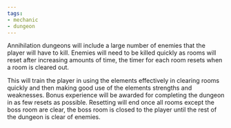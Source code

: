 ```yaml
---
tags:
- mechanic
- dungeon
---
```

Annihilation  dungeons will include a large number of enemies that the player will have to kill. Enemies will need to be killed quickly as rooms will reset after increasing amounts of time, the timer for each room resets when a room is cleared out. 

This will train the player in using the elements effectively in clearing rooms quickly and then making good use of the elements strengths and weaknesses. Bonus experience will be awarded for completing the dungeon in as few resets as possible. 
Resetting will end once all rooms except the boss room are clear, the boss room is closed to the player until the rest of the dungeon is clear of enemies.